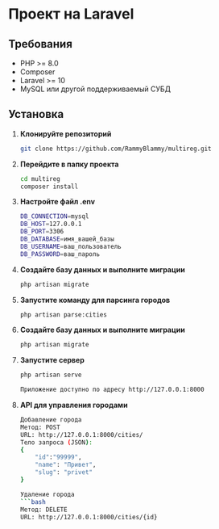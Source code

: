 # Проект на Laravel

## Требования

- PHP >= 8.0
- Composer
- Laravel >= 10
- MySQL или другой поддерживаемый СУБД

## Установка

1. **Клонируйте репозиторий**

   ```bash
   git clone https://github.com/RammyBlammy/multireg.git
2. **Перейдите в папку проекта**
    ```bash
   cd multireg
   composer install
3. **Настройте файл .env**

    ```bash
    DB_CONNECTION=mysql
    DB_HOST=127.0.0.1
    DB_PORT=3306
    DB_DATABASE=имя_вашей_базы
    DB_USERNAME=ваш_пользователь
    DB_PASSWORD=ваш_пароль
4. **Создайте базу данных и выполните миграции**
    ```bash
   php artisan migrate
5. **Запустите команду для парсинга городов**
    
   ```bash
   php artisan parse:cities
6. **Создайте базу данных и выполните миграции**
    ```bash
   php artisan migrate
7. **Запустите сервер**
    
   ```bash
   php artisan serve

   Приложение доступно по адресу http://127.0.0.1:8000

8. **API для управления городами**

   
    ```bash
    Добавление города
    Метод: POST
    URL: http://127.0.0.1:8000/cities/
    Тело запроса (JSON):
    {
        "id":"99999",
        "name": "Привет",
        "slug": "privet"
    }
   
   Удаление города
    ```bash
    Метод: DELETE
    URL: http://127.0.0.1:8000/cities/{id}
